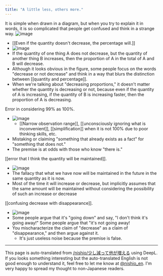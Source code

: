 ```yaml
---
title: "A little less, others more."
---
```


It is simple when drawn in a diagram, but when you try to explain it in words, it is so complicated that people get confused and think in a strange way.
![image](https://gyazo.com/9041fc30ff4f650ce7eadd330672b421/thumb/1000)

- [[Even if the quantity doesn't decrease, the percentage will.]]
- ![image](https://gyazo.com/1c306ac763c3662fb3565fa6b68337af/thumb/1000)
- If the quantity of one thing A does not decrease, but the quantity of another thing B increases, then the proportion of A in the total of A and B will decrease.
- Although it looks obvious in the figure, some people focus on the words "decrease or not decrease" and think in a way that blurs the distinction between [[quantity and percentage]].
- When we're talking about "decreasing proportions," it doesn't matter whether the quantity is decreasing or not, because even if the quantity of A is increasing, if the quantity of B is increasing faster, then the proportion of A is decreasing.

Error in considering 99% as 100%.
- ![image](https://gyazo.com/396926629757a721d3d74f2e65f3521a/thumb/1000)
    - [[Narrow observation range]], [[unconsciously ignoring what is inconvenient]], [[simplification]] when it is not 100% due to poor thinking skills, etc.
- Mistaking or claiming "something that already exists as a fact" for "something that does not."
- The premise is at odds with those who know "there is."

[[error that I think the quantity will be maintained]].
- ![image](https://gyazo.com/6bad9ea71d62e9a6f625bf2e94a78038/thumb/1000)
- The fallacy that what we have now will be maintained in the future in the same quantity as it is now.
- Most of the time it will increase or decrease, but implicitly assumes that the same amount will be maintained without considering the possibility of such an increase or decrease

[[confusing decrease with disappearance]].
- ![image](https://gyazo.com/b1c3baf6693680f73ff4675ac2c8659f/thumb/1000)
- Some people argue that it's "going down" and say, "I don't think it's going away!" Some people argue that "it's not going away!
- You mischaracterize the claim of "decrease" as a claim of "disappearance," and then argue against it.
    - It's just useless noise because the premise is false.


---
This page is auto-translated from [/nishio/少し減って他が増える](https://scrapbox.io/nishio/少し減って他が増える) using DeepL. If you looks something interesting but the auto-translated English is not good enough to understand it, feel free to let me know at [@nishio_en](https://twitter.com/nishio_en). I'm very happy to spread my thought to non-Japanese readers.